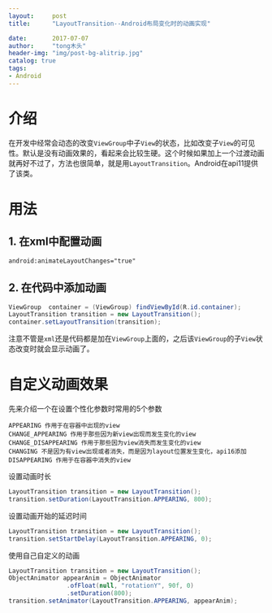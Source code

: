 ```yaml
---
layout:     post
title:      "LayoutTransition--Android布局变化时的动画实现"

date:       2017-07-07
author:     "tong木头"
header-img: "img/post-bg-alitrip.jpg"
catalog: true
tags:
- Android
---
```


# 介绍

在开发中经常会动态的改变`ViewGroup`中子`View`的状态，比如改变子`View`的可见性。默认是没有动画效果的，看起来会比较生硬。这个时候如果加上一个过渡动画就再好不过了，方法也很简单，就是用`LayoutTransition`。Android在api11提供了该类。

# 用法
## 1. 在xml中配置动画

```
android:animateLayoutChanges="true"
```

## 2. 在代码中添加动画


```java
ViewGroup  container = (ViewGroup) findViewById(R.id.container);
LayoutTransition transition = new LayoutTransition();
container.setLayoutTransition(transition);
```

注意不管是`xml`还是代码都是加在`ViewGroup`上面的，之后该`ViewGroup`的子`View`状态改变时就会显示动画了。

# 自定义动画效果
先来介绍一个在设置个性化参数时常用的5个参数

```
APPEARING 作用于在容器中出现的view
CHANGE_APPEARING 作用于那些因为新view出现而发生变化的view
CHANGE_DISAPPEARING 作用于那些因为view消失而发生变化的view
CHANGING 不是因为有view出现或者消失，而是因为layout位置发生变化，api16添加
DISAPPEARING 作用于在容器中消失的view
```
设置动画时长


```java
LayoutTransition transition = new LayoutTransition();
transition.setDuration(LayoutTransition.APPEARING, 800);
```


设置动画开始的延迟时间


```java
LayoutTransition transition = new LayoutTransition();
transition.setStartDelay(LayoutTransition.APPEARING, 0);
```

使用自己自定义的动画


```java
LayoutTransition transition = new LayoutTransition();
ObjectAnimator appearAnim = ObjectAnimator  
                .ofFloat(null, "rotationY", 90f, 0)  
                .setDuration(800); 
transition.setAnimator(LayoutTransition.APPEARING, appearAnim);
```

